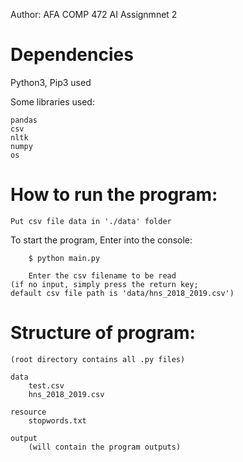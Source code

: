 Author: AFA
COMP 472 AI Assignmnet 2

Dependencies
=
Python3, Pip3 used

Some libraries used:

	pandas
	csv
   	nltk
	numpy
	os

How to run the program:
=
    Put csv file data in './data' folder 

To start the program, Enter into the console:

        $ python main.py

        Enter the csv filename to be read
	(if no input, simply press the return key; 
	default csv file path is 'data/hns_2018_2019.csv')


Structure of program: 
=
	(root directory contains all .py files)

	data
		test.csv 
		hns_2018_2019.csv 

	resource
		stopwords.txt

	output
		(will contain the program outputs)
